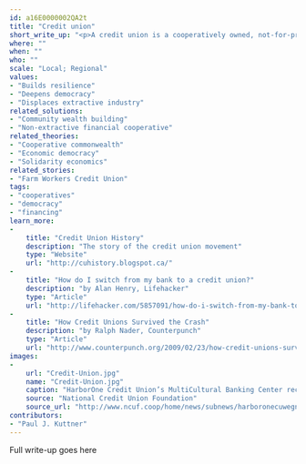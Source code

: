 ```yaml
---
id: a16E0000002QA2t
title: "Credit union"
short_write_up: "<p>A credit union is a cooperatively owned, not-for-profit financial institution that offers banking, loans, and other financial services to members. Often focused on one or more specific populations such as workers at a company or residents in a neighborhood, credit unions are a vital alternative to large corporate banks — a value highlighted in the 2008 crash, during which U.S. credit unions saw relative stability while many banks were bailed out with massive infusions of public money. While not all credit unions live up to their promise, the institution is  structurally democratic, with each member having an equal vote in governance decisions. Credit unions can be an integral part of community-based development efforts, offering low-cost, locally accountable financial services.</p>"
where: ""
when: ""
who: ""
scale: "Local; Regional"
values:
- "Builds resilience"
- "Deepens democracy"
- "Displaces extractive industry"
related_solutions:
- "Community wealth building"
- "Non-extractive financial cooperative"
related_theories:
- "Cooperative commonwealth"
- "Economic democracy"
- "Solidarity economics"
related_stories:
- "Farm Workers Credit Union"
tags:
- "cooperatives"
- "democracy"
- "financing"
learn_more:
-
    title: "Credit Union History"
    description: "The story of the credit union movement"
    type: "Website"
    url: "http://cuhistory.blogspot.ca/"
-
    title: "How do I switch from my bank to a credit union?"
    description: "by Alan Henry, Lifehacker"
    type: "Article"
    url: "http://lifehacker.com/5857091/how-do-i-switch-from-my-bank-to-a-credit-union"
-
    title: "How Credit Unions Survived the Crash"
    description: "by Ralph Nader, Counterpunch"
    type: "Article"
    url: "http://www.counterpunch.org/2009/02/23/how-credit-unions-survived-the-crash/"
images:
-
    url: "Credit-Union.jpg"
    name: "Credit-Union.jpg"
    caption: "HarborOne Credit Union’s MultiCultural Banking Center receives an award for their service"
    source: "National Credit Union Foundation"
    source_url: "http://www.ncuf.coop/home/news/subnews/harboronecuwegneraward.aspx"
contributors:
- "Paul J. Kuttner"
---
```

Full write-up goes here
